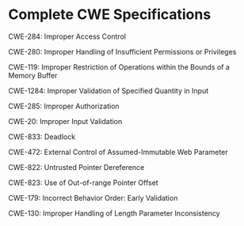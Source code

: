 

# Complete CWE Specifications

CWE-284: Improper Access Control

CWE-280: Improper Handling of Insufficient Permissions or Privileges 

CWE-119: Improper Restriction of Operations within the Bounds of a Memory Buffer

CWE-1284: Improper Validation of Specified Quantity in Input

CWE-285: Improper Authorization

CWE-20: Improper Input Validation

CWE-833: Deadlock

CWE-472: External Control of Assumed-Immutable Web Parameter

CWE-822: Untrusted Pointer Dereference

CWE-823: Use of Out-of-range Pointer Offset

CWE-179: Incorrect Behavior Order: Early Validation

CWE-130: Improper Handling of Length Parameter Inconsistency